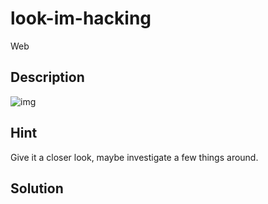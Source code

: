 
# look-im-hacking
Web

## Description
![img](./images/1.png)

## Hint
Give it a closer look, maybe investigate a few things around.

## Solution
